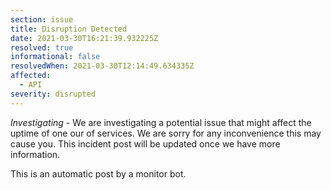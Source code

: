 ```yaml
---
section: issue
title: Disruption Detected
date: 2021-03-30T16:21:39.932225Z
resolved: true
informational: false
resolvedWhen: 2021-03-30T12:14:49.634335Z
affected:
  - API
severity: disrupted
---
```

*Investigating* - We are investigating a potential issue that might affect the uptime of one our of services. We are sorry for any inconvenience this may cause you. This incident post will be updated once we have more information.

This is an automatic post by a monitor bot.
        